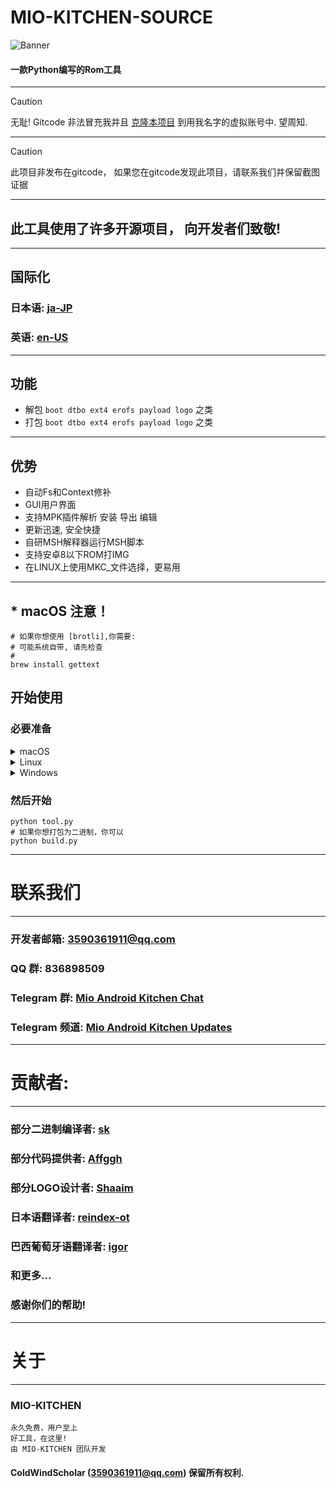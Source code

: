 # MIO-KITCHEN-SOURCE #
![Banner](https://github.com/ColdWindScholar/MIO-KITCHEN-SOURCE/blob/a9bcfdf613ad28e82f7899e3d420d76ecfea174c/splash.png)
#### 一款Python编写的Rom工具
***
> [!CAUTION]
> 无耻! Gitcode 非法冒充我并且 [克隆本项目](https://gitcode.com/ColdWindScholar/MIO-KITCHEN-SOURCE/overview) 到用我名字的虚拟账号中. 望周知.
***
> [!CAUTION]
> 此项目非发布在gitcode， 如果您在gitcode发现此项目，请联系我们并保留截图证据
***
## 此工具使用了许多开源项目， 向开发者们致敬!
***
## 国际化
### 日本语: [ja-JP](https://github.com/ColdWindScholar/MIO-KITCHEN-SOURCE/blob/main/README_ja-JP.md)
### 英语: [en-US](https://github.com/ColdWindScholar/MIO-KITCHEN-SOURCE/blob/main/README.md)
***
## 功能
* 解包 `boot dtbo ext4 erofs payload logo` 之类
* 打包 `boot dtbo ext4 erofs payload logo` 之类
***
## 优势
* 自动Fs和Context修补
* GUI用户界面
* 支持MPK插件解析 安装 导出 编辑
* 更新迅速, 安全快捷
* 自研MSH解释器运行MSH脚本
* 支持安卓8以下ROM打IMG
* 在LINUX上使用MKC_文件选择，更易用
***
## * macOS 注意！
``` shell
# 如果你想使用 [brotli],你需要:
# 可能系统自带, 请先检查
# 
brew install gettext
```
## 开始使用
### 必要准备
<details><summary>macOS</summary>

```` shell
brew install python-tk python3  tcl-tk
python3 -m pip install -U --force-reinstall pip
pip install -r requirements.txt
````

</details>

<details><summary>Linux</summary>

```` shell
python3 -m pip install -U --force-reinstall pip
pip install -r requirements.txt
sudo apt update -y && sudo apt install python3-tk -y
````

</details>

<details><summary>Windows</summary>

```` shell
python -m pip install -U --force-reinstall pip
pip install -r requirements.txt
````

</details>

### 然后开始
```` shell
python tool.py
# 如果你想打包为二进制，你可以
python build.py
````
***
# 联系我们
***
### 开发者邮箱: 3590361911@qq.com
### QQ 群: 836898509
### Telegram 群: [Mio Android Kitchen Chat](https://t.me/mio_android_kitchen_group)
### Telegram 频道: [Mio Android Kitchen Updates](https://t.me/mio_android_kitchen)
***
# 贡献者:
***
### 部分二进制编译者: [sk](https://github.com/sekaiacg)
### 部分代码提供者: [Affggh](https://github.com/affggh)
### 部分LOGO设计者: [Shaaim](https://github.com/786-shaaim)
### 日本语翻译者: [reindex-ot](https://github.com/reindex-ot)
### 巴西葡萄牙语翻译者: [igor](https://github.com/igormiguell)
### 和更多...
### 感谢你们的帮助!
***
# 关于
***
### MIO-KITCHEN
```
永久免费，用户至上
好工具，在这里!
由 MIO-KITCHEN 团队开发
```
#### ColdWindScholar (3590361911@qq.com) 保留所有权利. ####
